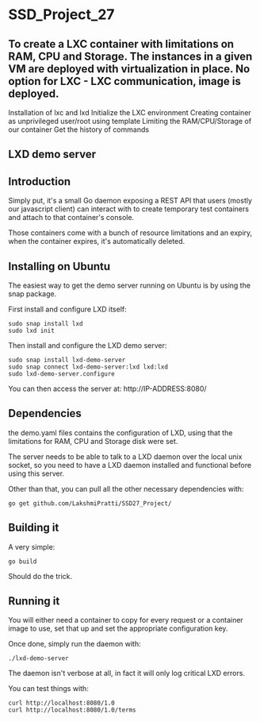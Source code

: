 # SSD_Project_27

## To create a LXC container with limitations on RAM, CPU and Storage. The instances in a given VM are deployed with virtualization in place. No option for LXC - LXC communication, image is deployed. 
Installation of lxc and lxd
Initialize the LXC environment
Creating container as unprivileged user/root using template
Limiting the RAM/CPU/Storage of our container
Get the history of commands
## LXD demo server

## Introduction

Simply put, it's a small Go daemon exposing a REST API that users
(mostly our javascript client) can interact with to create temporary
test containers and attach to that container's console.

Those containers come with a bunch of resource limitations and an
expiry, when the container expires, it's automatically deleted.

## Installing on Ubuntu
The easiest way to get the demo server running on Ubuntu is by using the snap package.

First install and configure LXD itself:

```
sudo snap install lxd
sudo lxd init
```

Then install and configure the LXD demo server:

```
sudo snap install lxd-demo-server
sudo snap connect lxd-demo-server:lxd lxd:lxd
sudo lxd-demo-server.configure
```

You can then access the server at: http://IP-ADDRESS:8080/

## Dependencies
the demo.yaml files contains the configuration of LXD, using that the 
limitations for RAM, CPU and Storage disk were set.

The server needs to be able to talk to a LXD daemon over the local unix
socket, so you need to have a LXD daemon installed and functional before
using this server.

Other than that, you can pull all the other necessary dependencies with:

    go get github.com/LakshmiPratti/SSD27_Project/

## Building it

A very simple:

    go build

Should do the trick.

## Running it

You will either need a container to copy for every request or a
container image to use, set that up and set the appropriate
configuration key.

Once done, simply run the daemon with:

    ./lxd-demo-server

The daemon isn't verbose at all, in fact it will only log critical LXD errors.

You can test things with:

    curl http://localhost:8080/1.0
    curl http://localhost:8080/1.0/terms


